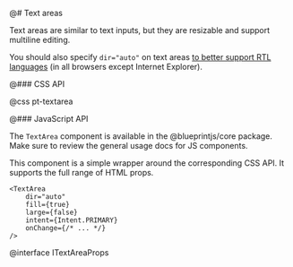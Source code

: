 @# Text areas

Text areas are similar to text inputs, but they are resizable and support multiline editing.

You should also specify `dir="auto"` on text areas
[to better support RTL languages](http://www.w3.org/International/questions/qa-html-dir#dirauto)
(in all browsers except Internet Explorer).

@### CSS API

@css pt-textarea

@### JavaScript API

The `TextArea` component is available in the @blueprintjs/core package. Make sure to review the general usage docs for JS components.

This component is a simple wrapper around the corresponding CSS API. It supports the full range of HTML props.

```tsx
<TextArea
    dir="auto"
    fill={true}
    large={false}
    intent={Intent.PRIMARY}
    onChange={/* ... */}
/>
```

@interface ITextAreaProps
